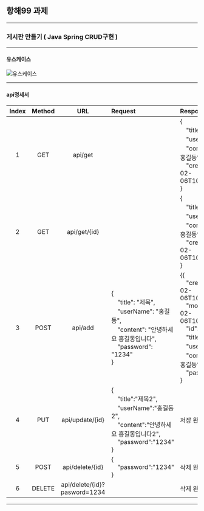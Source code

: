 ## 항해99 과제

---
### 게시판 만들기 ( Java Spring CRUD구현 )
- - - 

#### 유스케이스
![유스케이스](https://user-images.githubusercontent.com/111578825/217434153-27583d88-e9b4-4bb1-809e-f9d61c055b3c.png)

- - -

#### api명세서


| Index | Method |             URL              | Request                                                                                                   | Response                                                                                                                                                                                                            |
|:-----:|:------:|:----------------------------:|:----------------------------------------------------------------------------------------------------------|:--------------------------------------------------------------------------------------------------------------------------------------------------------------------------------------------------------------------|
|   1   |  GET   |           api/get            |                                                                                                           | {<br> 　"title": "제목",<br>　"userName": "홍길동",<br>　"content": "안녕하세요 홍길동입니다",<br>　"createdAt": "2023-02-06T10:05:44.402421"<br>}                                                                                      |
|   2   |  GET   |         api/get/{id}         |                                                                                                           | {<br> 　"title": "제목",<br>　"userName": "홍길동",<br>　"content": "안녕하세요 홍길동입니다",<br>　"createdAt": "2023-02-06T10:05:44.402421"<br>}                                                                                      |
|   3   |  POST  |           api/add            | {<br> 　"title": "제목",<br>　"userName": "홍길동",<br>　"content": "안녕하세요 홍길동입니다",<br>　"password": "1234"<br>}   | {{<br>　"createdAt": "2023-02-06T10:34:11.7218094",<br>　"modifiedAt": 2023-02-06T10:34:11.7218094",<br>　"id": 7,<br>　"title": "제목",<br>　"userName": "홍길동",<br>　"content": "안녕하세요 홍길동입다",<br>　"password": "1234"<br>} |
|   4   |  PUT   |       api/update/{id}        | {<br>　"title":"제목2",<br>　"userName":"홍길동2",<br>　"content":"안녕하세요 홍길동입니다2",<br>　"password":"1234"<br>}     | 저장 완료                                                                                                                                                                                                               |
|   5   |  POST  |       api/delete/{id}        | {<br>　"password":"1234"<br>} | 삭제 완료                                                                                                                                                                                                               |
|   6   | DELETE | api/delete/{id}?pasword=1234 |  | 삭제 완료                                                                                                                                                                                                               |
------